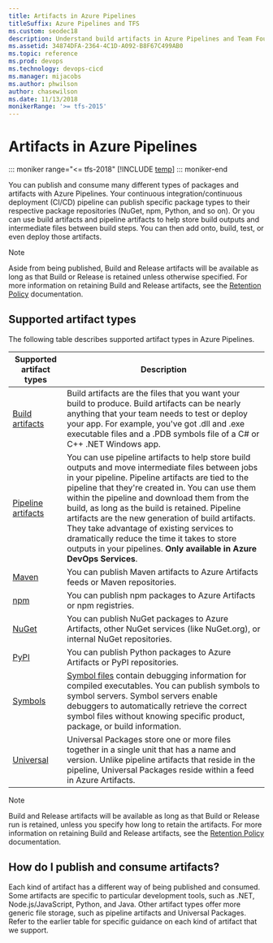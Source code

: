 ```yaml
---
title: Artifacts in Azure Pipelines
titleSuffix: Azure Pipelines and TFS
ms.custom: seodec18
description: Understand build artifacts in Azure Pipelines and Team Foundation Server (TFS)
ms.assetid: 34874DFA-2364-4C1D-A092-B8F67C499AB0
ms.topic: reference
ms.prod: devops
ms.technology: devops-cicd
ms.manager: mijacobs
ms.author: phwilson
author: chasewilson
ms.date: 11/13/2018
monikerRange: '>= tfs-2015'
---
```


# Artifacts in Azure Pipelines

::: moniker range="<= tfs-2018"
[!INCLUDE [temp](../_shared/concept-rename-note.md)]
::: moniker-end

You can publish and consume many different types of packages and artifacts with Azure Pipelines. Your continuous integration/continuous deployment (CI/CD) pipeline can publish specific package types to their respective package repositories (NuGet, npm, Python, and so on). Or you can use build artifacts and pipeline artifacts to help store build outputs and intermediate files between build steps. You can then add onto, build, test, or even deploy those artifacts.

> [!NOTE]
> Aside from being published, Build and Release artifacts will be available as long as that Build or Release is retained unless otherwise specified. For more information on retaining Build and Release artifacts, see the [Retention Policy](../policies/retention.md) documentation.

## Supported artifact types

The following table describes supported artifact types in Azure Pipelines.

| Supported artifact types                              | Description                                                                                                              |
|------------------------------------------------------ | ------------------------------------------------------------------------------------------------------------------------ |
| [Build artifacts](build-artifacts.md)                 | Build artifacts are the files that you want your build to produce. Build artifacts can be nearly anything that your team needs to test or deploy your app. For example, you've got .dll and .exe executable files and a .PDB symbols file of a C# or C++ .NET Windows app. |
| [Pipeline artifacts](pipeline-artifacts.md) | You can use pipeline artifacts to help store build outputs and move intermediate files between jobs in your pipeline. Pipeline artifacts are tied to the pipeline that they're created in. You can use them within the pipeline and download them from the build, as long as the build is retained. Pipeline artifacts are the new generation of build artifacts. They take advantage of existing services to dramatically reduce the time it takes to store outputs in your pipelines. **Only available in Azure DevOps Services**. |
| [Maven](maven.md)                         | You can publish Maven artifacts to Azure Artifacts feeds or Maven repositories.                                          |
| [npm](npm.md)                              | You can publish npm packages to Azure Artifacts or npm registries.                                                       |
| [NuGet](nuget.md)                          | You can publish NuGet packages to Azure Artifacts, other NuGet services (like NuGet.org), or internal NuGet repositories. |
| [PyPI](pypi.md)                            | You can publish Python packages to Azure Artifacts or PyPI repositories. |
| [Symbols](symbols.md)                        | [Symbol files](/azure/devops/artifacts/concepts/symbols) contain debugging information for compiled executables. You can publish symbols to symbol servers. Symbol servers enable debuggers to automatically retrieve the correct symbol files without knowing specific product, package, or build information. |
| [Universal](universal-packages.md)         | Universal Packages store one or more files together in a single unit that has a name and version. Unlike pipeline artifacts that reside in the pipeline, Universal Packages reside within a feed in Azure Artifacts. |

> [!NOTE]
> Build and Release artifacts will be available as long as that Build or Release run is retained, unless you specify how long to retain the artifacts. For more information on retaining Build and Release artifacts, see the [Retention Policy](../policies/retention.md) documentation.                    

## How do I publish and consume artifacts?

Each kind of artifact has a different way of being published and consumed. Some artifacts are specific to particular development tools, such as .NET, Node.js/JavaScript, Python, and Java. Other artifact types offer more generic file storage, such as pipeline artifacts and Universal Packages. Refer to the earlier table for specific guidance on each kind of artifact that we support.

